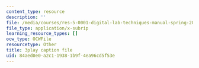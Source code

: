 ```yaml
---
content_type: resource
description: ''
file: /media/courses/res-5-0001-digital-lab-techniques-manual-spring-2007/84aed0e0a2c119381b9f4ea96cd5f53e_AcNtVgOp0bI.srt
file_type: application/x-subrip
learning_resource_types: []
ocw_type: OCWFile
resourcetype: Other
title: 3play caption file
uid: 84aed0e0-a2c1-1938-1b9f-4ea96cd5f53e
---
```

